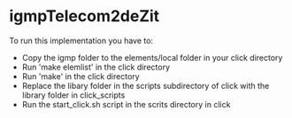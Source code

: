 # igmpTelecom2deZit

To run this implementation you have to:
- Copy the igmp folder to the elements/local folder in your click directory
- Run 'make elemlist' in the click directory
- Run 'make' in the click directory
- Replace the libary folder in the scripts subdirectory of click with the library folder in click_scripts
- Run the start_click.sh script in the scrits directory in click
